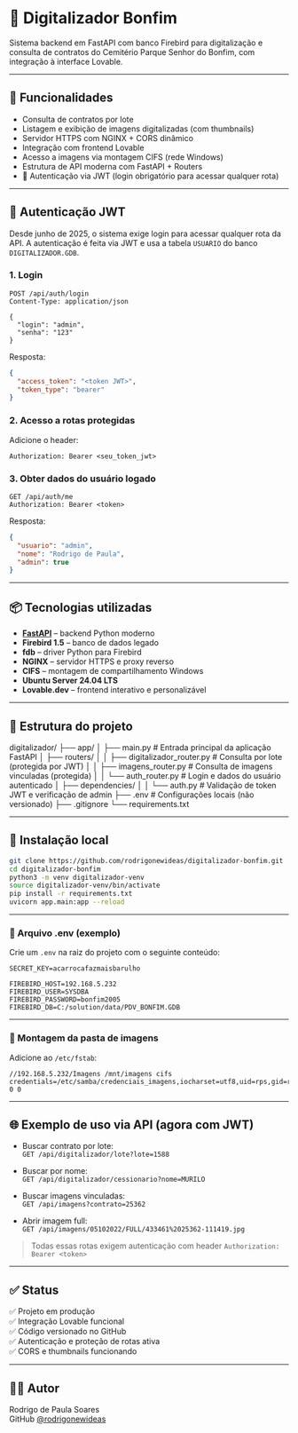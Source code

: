 # 📄 Digitalizador Bonfim

Sistema backend em FastAPI com banco Firebird para digitalização e consulta de contratos do Cemitério Parque Senhor do Bonfim, com integração à interface Lovable.

---

## 🚀 Funcionalidades

- Consulta de contratos por lote
- Listagem e exibição de imagens digitalizadas (com thumbnails)
- Servidor HTTPS com NGINX + CORS dinâmico
- Integração com frontend Lovable
- Acesso a imagens via montagem CIFS (rede Windows)
- Estrutura de API moderna com FastAPI + Routers
- 🔐 Autenticação via JWT (login obrigatório para acessar qualquer rota)

---

## 🔐 Autenticação JWT

Desde junho de 2025, o sistema exige login para acessar qualquer rota da API. A autenticação é feita via JWT e usa a tabela `USUARIO` do banco `DIGITALIZADOR.GDB`.

### 1. Login

```http
POST /api/auth/login
Content-Type: application/json

{
  "login": "admin",
  "senha": "123"
}
```

Resposta:

```json
{
  "access_token": "<token JWT>",
  "token_type": "bearer"
}
```

### 2. Acesso a rotas protegidas

Adicione o header:

```
Authorization: Bearer <seu_token_jwt>
```

### 3. Obter dados do usuário logado

```http
GET /api/auth/me
Authorization: Bearer <token>
```

Resposta:

```json
{
  "usuario": "admin",
  "nome": "Rodrigo de Paula",
  "admin": true
}
```

---

## 📦 Tecnologias utilizadas

- **[FastAPI](https://fastapi.tiangolo.com/)** – backend Python moderno
- **Firebird 1.5** – banco de dados legado
- **fdb** – driver Python para Firebird
- **NGINX** – servidor HTTPS e proxy reverso
- **CIFS** – montagem de compartilhamento Windows
- **Ubuntu Server 24.04 LTS**
- **Lovable.dev** – frontend interativo e personalizável

---

## 📂 Estrutura do projeto

digitalizador/
├── app/
│   ├── main.py                     # Entrada principal da aplicação FastAPI
│   ├── routers/
│   │   ├── digitalizador_router.py # Consulta por lote (protegida por JWT)
│   │   ├── imagens_router.py       # Consulta de imagens vinculadas (protegida)
│   │   └── auth_router.py          # Login e dados do usuário autenticado
│   ├── dependencies/
│   │   └── auth.py                 # Validação de token JWT e verificação de admin
├── .env                            # Configurações locais (não versionado)
├── .gitignore
└── requirements.txt

---

## 🔧 Instalação local

```bash
git clone https://github.com/rodrigonewideas/digitalizador-bonfim.git
cd digitalizador-bonfim
python3 -m venv digitalizador-venv
source digitalizador-venv/bin/activate
pip install -r requirements.txt
uvicorn app.main:app --reload
```

---

### 🔐 Arquivo .env (exemplo)

Crie um `.env` na raiz do projeto com o seguinte conteúdo:

```env
SECRET_KEY=acarrocafazmaisbarulho

FIREBIRD_HOST=192.168.5.232
FIREBIRD_USER=SYSDBA
FIREBIRD_PASSWORD=bonfim2005
FIREBIRD_DB=C:/solution/data/PDV_BONFIM.GDB
```

---

### 📸 Montagem da pasta de imagens

Adicione ao `/etc/fstab`:

```fstab
//192.168.5.232/Imagens /mnt/imagens cifs credentials=/etc/samba/credenciais_imagens,iocharset=utf8,uid=rps,gid=rps,file_mode=0775,dir_mode=0775,noserverino,nofail 0 0
```

---

## 🌐 Exemplo de uso via API (agora com JWT)

- Buscar contrato por lote:  
  `GET /api/digitalizador/lote?lote=1588`

- Buscar por nome:  
  `GET /api/digitalizador/cessionario?nome=MURILO`

- Buscar imagens vinculadas:  
  `GET /api/imagens?contrato=25362`

- Abrir imagem full:  
  `GET /api/imagens/05102022/FULL/433461%2025362-111419.jpg`

> Todas essas rotas exigem autenticação com header `Authorization: Bearer <token>`

---

## ✅ Status

✅ Projeto em produção  
✅ Integração Lovable funcional  
✅ Código versionado no GitHub  
✅ Autenticação e proteção de rotas ativa  
✅ CORS e thumbnails funcionando

---

## 👨‍💻 Autor

Rodrigo de Paula Soares  
GitHub [@rodrigonewideas](https://github.com/rodrigonewideas)
